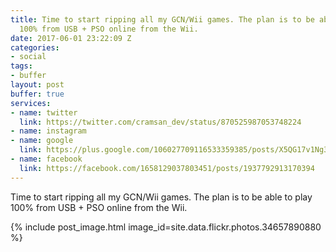 ```yaml
---
title: Time to start ripping all my GCN/Wii games. The plan is to be able to play
  100% from USB + PSO online from the Wii.
date: 2017-06-01 23:22:09 Z
categories:
- social
tags:
- buffer
layout: post
buffer: true
services:
- name: twitter
  link: https://twitter.com/cramsan_dev/status/870525987053748224
- name: instagram
- name: google
  link: https://plus.google.com/106027709116533359385/posts/X5QG17v1Ng3
- name: facebook
  link: https://facebook.com/1658129037803451/posts/1937792913170394
---
```


Time to start ripping all my GCN/Wii games. The plan is to be able to play 100% from USB + PSO online from the Wii.

{% include post_image.html image_id=site.data.flickr.photos.34657890880 %}
